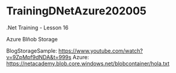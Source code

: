 # TrainingDNetAzure202005
.Net Training - Lesson 16

Azure Blñob Storage

BlogStorageSample: https://www.youtube.com/watch?v=9ZpMpf9dNDA&t=999s
Azure: https://netacademy.blob.core.windows.net/blobcontainer/hola.txt
